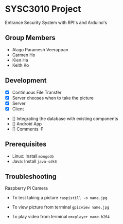 # SYSC3010 Project
Entrance Security System with RPI's and Arduino's

## Group Members
- Alagu Paramesh Veerappan
- Carmen Ho
- Kien Ha
- Keith Ko

## Development
- [x] Continuous File Transfer
- [x] Server chooses when to take the picture
- [x] Server
- [x] Client
- [] Integrating the database with existing components
- [] Android App
- [] Comments :P

## Prerequisites

* Linux: Install `mongodb`
* Java: Install `java-sdk8`

## Troubleshooting
Raspberry Pi Camera

* To test taking a picture
`raspistill -o name.jpg`

* To view picture from terminal
`gpicview name.jpg`

* To play video from terminal
`omxplayer name.h264`

